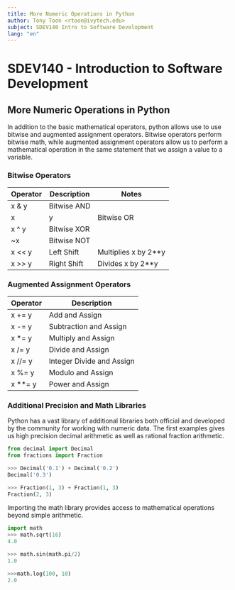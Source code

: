```yaml
---
title: More Numeric Operations in Python
author: Tony Toon <rtoon@ivytech.edu>
subject: SDEV140 Intro to Software Development
lang: "en"
---
```

# SDEV140 - Introduction to Software Development 
## More Numeric Operations in Python

In addition to the basic mathematical operators, python allows use to use bitwise and augmented assignment operators. Bitwise operators perform bitwise math, while augmented assignment operators allow us to perform a mathematical operation in the same statement that we assign a value to a variable.

### Bitwise Operators
|Operator | Description | Notes                |
|---------|-------------|----------------------|
| x  &  y | Bitwise AND |                      |
| x  |  y | Bitwise OR  |                      |
| x  ^  y | Bitwise XOR |                      |
|   ~x    | Bitwise NOT |                      |
| x <<  y | Left Shift  | Multiplies x by 2**y |
| x >>  y | Right Shift | Divides x by 2**y    |

### Augmented Assignment Operators
|Operator |Description         
|---------|---------------------------|
| x +=  y | Add and Assign            |
| x -=  y | Subtraction and Assign    |
| x *=  y | Multiply and Assign       | 
| x /=  y | Divide and Assign         |        
| x //= y | Integer Divide and Assign |
| x %=  y | Modulo and Assign |       |     
| x **= y | Power and Assign          |

### Additional Precision and Math Libraries
Python has a vast library of additional libraries both official and developed by the community for working with numeric data. The first examples gives us high precision decimal arithmetic as well as rational fraction arithmetic.
```python
from decimal import Decimal
from fractions import Fraction

>>> Decimal('0.1') + Decimal('0.2')
Decimal('0.3')

>>> Fraction(1, 3) + Fraction(1, 3)
Fraction(2, 3)
```

Importing the math library provides access to mathematical operations beyond simple arithmetic.
```python
import math
>>> math.sqrt(16)
4.0

>>> math.sin(math.pi/2)
1.0

>>>math.log(100, 10)
2.0
```
